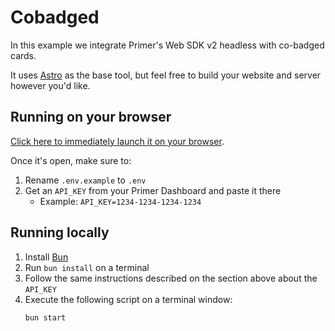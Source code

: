# Cobadged

In this example we integrate Primer's Web SDK v2 headless with co-badged cards.

It uses [Astro](https://astro.build) as the base tool, but feel free to build your website and server however you'd like.

## Running on your browser

[Click here to immediately launch it on your browser](https://stackblitz.com/github/primer-io/checkout-web/tree/main/examples/features/cobadged).

Once it's open, make sure to:

1. Rename `.env.example` to `.env`
2. Get an `API_KEY` from your Primer Dashboard and paste it there
   - Example: `API_KEY=1234-1234-1234-1234`

## Running locally

1. Install [Bun](https://bun.sh)
2. Run `bun install` on a terminal
3. Follow the same instructions described on the section above about the `API_KEY`
4. Execute the following script on a terminal window:
   ```sh
   bun start
   ```
